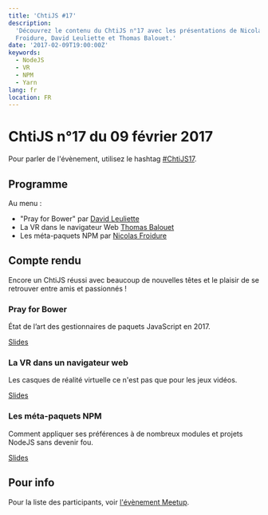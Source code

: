 ```yaml
---
title: 'ChtiJS #17'
description:
  'Découvrez le contenu du ChtiJS n°17 avec les présentations de Nicolas
  Froidure, David Leuliette et Thomas Balouet.'
date: '2017-02-09T19:00:00Z'
keywords:
  - NodeJS
  - VR
  - NPM
  - Yarn
lang: fr
location: FR
---
```


# ChtiJS n°17 du 09 février 2017

Pour parler de l'évènement, utilisez le hashtag
[#ChtiJS17](https://twitter.com/search?q=%23ChtiJS17&src=hash).

## Programme

Au menu :

- "Pray for Bower" par [David Leuliette](https://twitter.com/_flexbox)
- La VR dans le navigateur Web [Thomas Balouet](https://twitter.com/thomasbalou)
- Les méta-paquets NPM par [Nicolas Froidure](https://twitter.com/nfroidure)

## Compte rendu

Encore un ChtiJS réussi avec beaucoup de nouvelles têtes et le plaisir de se
retrouver entre amis et passionnés !

### Pray for Bower

État de l’art des gestionnaires de paquets JavaScript en 2017.

[Slides](http://courses.davidl.fr/presentations/yarn/#/)

### La VR dans un navigateur web

Les casques de réalité virtuelle ce n'est pas que pour les jeux vidéos.

[Slides](http://www.slideshare.net/ThomasBalouet/prez-web-vr-chtijs-72126809)

### Les méta-paquets NPM

Comment appliquer ses préférences à de nombreux modules et projets NodeJS sans
devenir fou.

[Slides](http://slides.com/nfroidure/architecture_nodejs_web_services#/)

## Pour info

Pour la liste des participants, voir
[l'évènement Meetup](https://www.meetup.com/FranceJS/events/237131425/).
